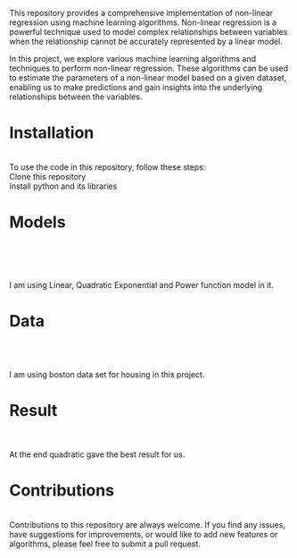 This repository provides a comprehensive implementation of non-linear regression using machine learning algorithms. Non-linear regression is a powerful technique used to model complex relationships between variables when the relationship cannot be accurately represented by a linear model.

In this project, we explore various machine learning algorithms and techniques to perform non-linear regression. These algorithms can be used to estimate the parameters of a non-linear model based on a given dataset, enabling us to make predictions and gain insights into the underlying relationships between the variables.

<H1> Installation </H1><br>
To use the code in this repository, follow these steps:
<br>
Clone this repository<br>
Install python and its libraries<br>

<H1> Models </H1><br><br><br><br>
I am using Linear, Quadratic Exponential and Power function model in it.
<br>
<H1> Data </H1><br><br><br>
I am using boston data set for housing in this project.
<br>
<h1> Result </H1><br><br>
At the end quadratic gave the best result for us. <br>

<h1> Contributions </h1><br>
Contributions to this repository are always welcome. If you find any issues, have suggestions for improvements, or would like to add new features or algorithms, please feel free to submit a pull request.
